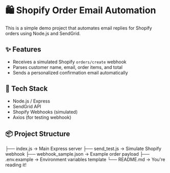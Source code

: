 # 🛍️ Shopify Order Email Automation

This is a simple demo project that automates email replies for Shopify orders using Node.js and SendGrid.

## ✨ Features

- Receives a simulated Shopify `orders/create` webhook
- Parses customer name, email, order items, and total
- Sends a personalized confirmation email automatically

## 🧰 Tech Stack

- Node.js / Express
- SendGrid API
- Shopify Webhooks (simulated)
- Axios (for testing webhook)

## 📦 Project Structure

├── index.js → Main Express server
├── send_test.js → Simulate Shopify webhook
├── webhook_sample.json → Example order payload
├── .env.example → Environment variables template
└── README.md → You're reading it!
